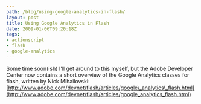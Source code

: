 ```yaml
---
path: /blog/using-google-analytics-in-flash/
layout: post
title: Using Google Analytics in Flash
date: 2009-01-06T09:20:18Z
tags:
- actionscript
- flash
- google-analytics
---
```


Some time soon(ish) I'll get around to this myself, but the Adobe Developer Center now contains a short overview of the Google Analytics classes for flash, written by Nick Mihailovski:[](http://www.adobe.com/devnet/flash/articles/google_analytics_flash.html)[http://www.adobe.com/devnet/flash/articles/google\_analytics\_flash.html](http://www.adobe.com/devnet/flash/articles/google_analytics_flash.html)